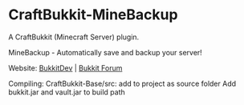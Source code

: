 CraftBukkit-MineBackup
===========

A CraftBukkit (Minecraft Server) plugin.

MineBackup - Automatically save and backup your server!

Website: [BukkitDev](http://dev.bukkit.org/server-mods/minebackup/) | [Bukkit Forum](http://forums.bukkit.org/threads/43042/)

Compiling:
CraftBukkit-Base/src: add to project as source folder
Add bukkit.jar and vault.jar to build path
